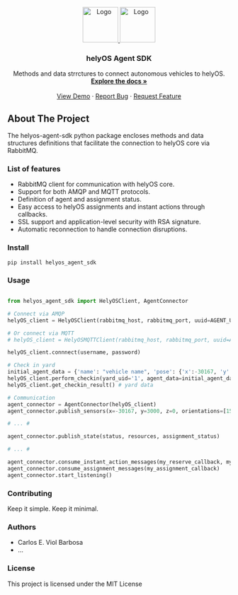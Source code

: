 <div id="top"></div>

<!-- PROJECT LOGO -->
<br />
<div align="center">
  <a href="https://helyosframework.org/">
    <img src="helyos_logo.png" alt="Logo"  height="80">
    <img src="truck.png" alt="Logo"  height="80">
  </a>

  <h3 align="center">helyOS Agent SDK</h3>

  <p align="center">
    Methods and data strrctures to connect autonomous vehicles to helyOS.
    <br />
    <a href="https://helyosframework.github.io/helyos_agent_sdk/"><strong>Explore the docs »</strong></a>
    <br />
    <br />
    <a href="https://github.com/">View Demo</a>
    ·
    <a href="https://github.com/helyOSFramework/helyos_agent_sdk/issues">Report Bug</a>
    ·
    <a href="https://github.com/helyOSFramework/helyos_agent_sdk/issues">Request Feature</a>
  </p>
</div>

## About The Project

The helyos-agent-sdk python package encloses methods and data structures definitions that facilitate the connection to helyOS core via RabbitMQ.

### List of features

* RabbitMQ client for communication with helyOS core.
* Support for both AMQP and MQTT protocols.
* Definition of agent and assignment status.
* Easy access to helyOS assignments and instant actions through callbacks.
* SSL support and application-level security with RSA signature. 
* Automatic reconnection to handle connection disruptions.

### Install

```
pip install helyos_agent_sdk

```
### Usage

```python

from helyos_agent_sdk import HelyOSClient, AgentConnector

# Connect via AMQP
helyOS_client = HelyOSClient(rabbitmq_host, rabbitmq_port, uuid=AGENT_UID)

# Or connect via MQTT
# helyOS_client = HelyOSMQTTClient(rabbitmq_host, rabbitmq_port, uuid=AGENT_UID)

helyOS_client.connnect(username, password)

# Check in yard
initial_agent_data = {'name': "vehicle name", 'pose': {'x':-30167, 'y':-5415, 'orientations':[0, 0]}, 'geometry':{"my_custom_format": {}}}
helyOS_client.perform_checkin(yard_uid='1', agent_data=initial_agent_data, status="free")
helyOS_client.get_checkin_result() # yard data

# Communication
agent_connector = AgentConnector(helyOS_client)
agent_connector.publish_sensors(x=-30167, y=3000, z=0, orientations=[1500, 0], sensor= {"my_custom_format": {}})

# ... #

agent_connector.publish_state(status, resources, assignment_status)

# ... #

agent_connector.consume_instant_action_messages(my_reserve_callback, my_release_callback, my_cancel_assignm_callback, any_other_callback)
agent_connector.consume_assignment_messages(my_assignment_callback)
agent_connector.start_listening()


```


### Contributing

Keep it simple. Keep it minimal.

### Authors

*   Carlos E. Viol Barbosa
*   ...

### License

This project is licensed under the MIT License
